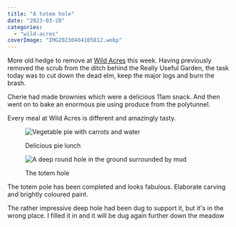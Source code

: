 ```yaml
---
title: "A totem hole"
date: "2023-03-28"
categories: 
  - "wild-acres"
coverImage: "IMG20230404105812.webp"
---
```


More old hedge to remove at [Wild Acres](https://wildacres.org.uk/) this week. Having previously removed the scrub from the ditch behind the Really Useful Garden, the task today was to cut down the dead elm, keep the major logs and burn the brash.

Cherie had made brownies which were a delicious 11am snack. And then went on to bake an enormous pie using produce from the polytunnel.

Every meal at Wild Acres is different and amazingly tasty.

<figure>

![Vegetable pie with carrots and water](images/IMG20230328130412-1024x698.webp)

<figcaption>

Delicious pie lunch

</figcaption>

</figure>

<figure>

![A deep round hole in the ground surrounded by mud](images/IMG20230328115451-1024x725.webp)

<figcaption>

The totem hole

</figcaption>

</figure>

The totem pole has been completed and looks fabulous. Elaborate carving and brightly coloured paint.

The rather impressive deep hole had been dug to support it, but it's in the wrong place. I filled it in and it will be dug again further down the meadow
